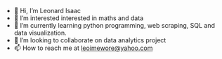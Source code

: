 - 👋 Hi, I’m Leonard Isaac
- 👀 I’m interested interested in maths and data
- 🌱 I’m currently learning python programming, web scraping, SQL and data visualization.
- 💞️ I’m looking to collaborate on data analytics project
- 📫 How to reach me at leoimewore@yahoo.com

<!---
leoimewore/leoimewore is a ✨ special ✨ repository because its `README.md` (this file) appears on your GitHub profile.
You can click the Preview link to take a look at your changes.
--->
